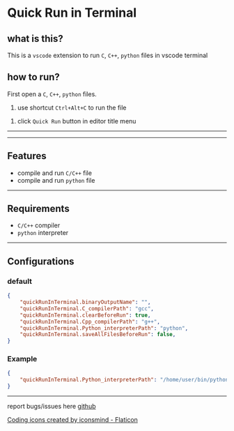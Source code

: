 # Quick Run in Terminal

## what is this?
This is a `vscode` extension to run `C`, `C++`, `python` files in vscode terminal

## how to run?
First open a `C`, `C++`, `python` files.
1. use shortcut `Ctrl+Alt+C` to run the file
<!-- 1. right click the Text Editor and then click `Compile and run` in editor context menu -->
1. click `Quick Run` button in editor title menu

----

<!-- ## Demo -->

<!-- ![demo](media/screenshots/demo.gif) -->

----

## Features

- compile and run `C/C++` file
- compile and run `python` file

----

## Requirements

- `C/C++` compiler
- `python` interpreter

----
## Configurations

### default
```json
{
    "quickRunInTerminal.binaryOutputName": "",
    "quickRunInTerminal.C_compilerPath": "gcc",
    "quickRunInTerminal.clearBeforeRun": true,
    "quickRunInTerminal.Cpp_compilerPath": "g++",
    "quickRunInTerminal.Python_interpreterPath": "python",
    "quickRunInTerminal.saveAllFilesBeforeRun": false,
}
```
### Example
```json
{
    "quickRunInTerminal.Python_interpreterPath": "/home/user/bin/python3",
}
```
----

report bugs/issues here [github](https://github.com/AbrarShakhi/runccpp-vsce/issues)

<a href="https://www.flaticon.com/free-icons/coding" title="coding icons">Coding icons created by iconsmind - Flaticon</a>